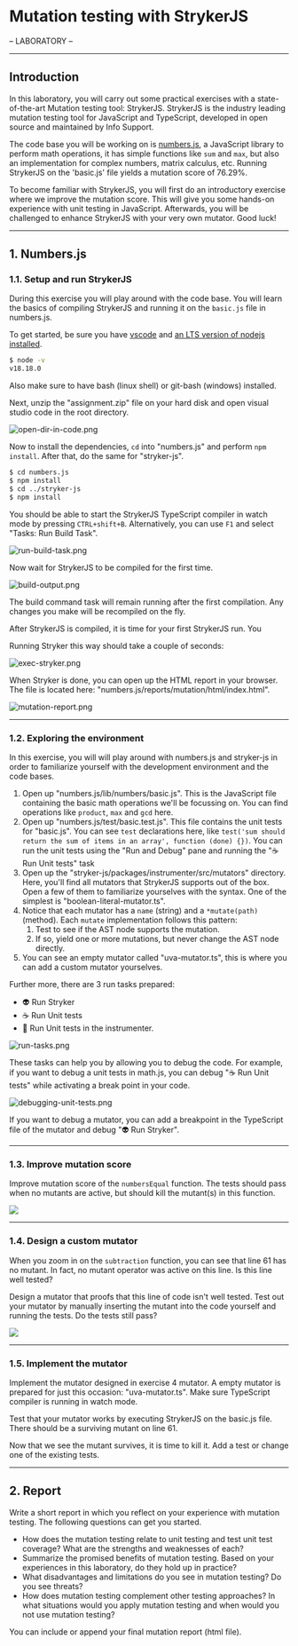 # Mutation testing with StrykerJS

– LABORATORY –

---

## Introduction

In this laboratory, you will carry out some practical exercises with a state-of-the-art Mutation testing tool: StrykerJS. StrykerJS is the industry leading mutation testing tool for JavaScript and TypeScript, developed in open source and maintained by Info Support.

The code base you will be working on is [numbers.js](../img/labs/https://github.com/numbers/numbers.js), a JavaScript library to perform math operations, it has simple functions like `sum` and `max`, but also an implementation for complex numbers, matrix calculus, etc. Running StrykerJS on the 'basic.js' file yields a mutation score of 76.29%.

To become familiar with StrykerJS, you will first do an introductory exercise where we improve the mutation score. This will give you some hands-on experience with unit testing in JavaScript. Afterwards, you will be challenged to enhance StrykerJS with your very own mutator. Good luck!

---

## 1. Numbers.js

### 1.1. Setup and run StrykerJS

During this exercise you will play around with the code base. You will learn the basics of compiling StrykerJS and running it on the `basic.js` file in numbers.js.

To get started, be sure you have [vscode](https://code.visualstudio.com/) and [an LTS version of nodejs installed](https://nodejs.org/en/).

```sh
$ node -v
v18.18.0
```

Also make sure to have bash (linux shell) or git-bash (windows) installed.

Next, unzip the "assignment.zip" file on your hard disk and open visual studio code in the root directory.

![open-dir-in-code.png](../img/labs/open-dir-in-code.png)

Now to install the dependencies, `cd` into "numbers.js" and perform `npm install`. After that, do the same for "stryker-js".

```sh
$ cd numbers.js
$ npm install
$ cd ../stryker-js
$ npm install
```

You should be able to start the StrykerJS TypeScript compiler in watch mode by pressing `CTRL+shift+B`. Alternatively, you can use `F1` and select "Tasks: Run Build Task".

![run-build-task.png](../img/labs/run-build-task.png)

Now wait for StrykerJS to be compiled for the first time.

![build-output.png](../img/labs/build-output.png)

The build command task will remain running after the first compilation. Any changes you make will be recompiled on the fly.

After StrykerJS is compiled, it is time for your first StrykerJS run. You

Running Stryker this way should take a couple of seconds:

![exec-stryker.png](../img/labs/exec-stryker.png)

When Stryker is done, you can open up the HTML report in your browser. The file is located here: "numbers.js/reports/mutation/html/index.html".

![mutation-report.png](../img/labs/mutation-report.png)

---

### 1.2. Exploring the environment

In this exercise, you will will play around with numbers.js and stryker-js in order to familiarize yourself with the development environment and the code bases.

1. Open up "numbers.js/lib/numbers/basic.js". This is the JavaScript file containing the basic math operations we'll be focussing on. You can find operations like `product`, `max` and `gcd` here.
1. Open up "numbers.js/test/basic.test.js". This file contains the unit tests for "basic.js". You can see `test` declarations here, like `test('sum should return the sum of items in an array', function (done) {})`. You can run the unit tests using the "Run and Debug" pane and running the "☕ Run Unit tests" task
1. Open up the "stryker-js/packages/instrumenter/src/mutators" directory. Here, you'll find all mutators that StrykerJS supports out of the box. Open a few of them to familiarize yourselves with the syntax. One of the simplest is "boolean-literal-mutator.ts".
1. Notice that each mutator has a `name` (string) and a `*mutate(path)` (method). Each `mutate` implementation follows this pattern:
   1. Test to see if the AST node supports the mutation.
   2. If so, yield one or more mutations, but never change the AST node directly.
1. You can see an empty mutator called "uva-mutator.ts", this is where you can add a custom mutator yourselves.

Further more, there are 3 run tasks prepared:

- 👽 Run Stryker
- ☕ Run Unit tests
- 🎻 Run Unit tests in the instrumenter.

![run-tasks.png](../img/labs/run-tasks.png)

These tasks can help you by allowing you to debug the code. For example, if you want to debug a unit tests in math.js, you can debug "☕ Run Unit tests" while activating a break point in your code.

![debugging-unit-tests.png](../img/labs/debugging-unit-tests.png)

If you want to debug a mutator, you can add a breakpoint in the TypeScript file of the mutator and debug "👽 Run Stryker".

---

### 1.3. Improve mutation score

Improve mutation score of the `numbersEqual` function. The tests should pass when no mutants are active, but should kill the mutant(s) in this function.

![](../img/labs/exercise-3.png)

---

### 1.4. Design a custom mutator

When you zoom in on the `subtraction` function, you can see that line 61 has no mutant. In fact, no mutant operator was active on this line. Is this line well tested?

Design a mutator that proofs that this line of code isn't well tested. Test out your mutator by manually inserting the mutant into the code yourself and running the tests. Do the tests still pass?

![](../img/labs/exercise-4.png)

---

### 1.5. Implement the mutator

Implement the mutator designed in exercise 4 mutator. A empty mutator is prepared for just this occasion: "uva-mutator.ts". Make sure TypeScript compiler is running in watch mode.

Test that your mutator works by executing StrykerJS on the basic.js file. There should be a surviving mutant on line 61.

Now that we see the mutant survives, it is time to kill it. Add a test or change one of the existing tests.

---

## 2. Report

Write a short report in which you reflect on your experience with mutation testing. The following questions can get you started.

- How does the mutation testing relate to unit testing and test unit test coverage? What are the strengths and weaknesses of each?
- Summarize the promised benefits of mutation testing. Based on your experiences in this laboratory, do they hold up in practice?
- What disadvantages and limitations do you see in mutation testing? Do you see threats?
- How does mutation testing complement other testing approaches? In what situations would you apply mutation testing and when would you not use mutation testing?

You can include or append your final mutation report (html file).